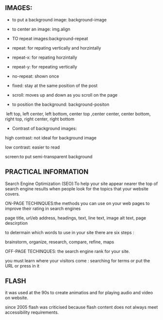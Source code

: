 ## IMAGES:


- to put a background image: background-image

- to center an image: img.align

- TO repeat images:background-repeat

- repeat: for repating vertically and horzintally 

- repeat-x: for repating horzintally

- repeat-y: for repeating vertically

- no-repeat: shown once

- fixed: stay at the same position of the post 

- scroll: moves up and down as you scroll on the page

- to position the background: background-positon

 left top, left center, left bottom, center top ,center center, center bottom, right top, right center, right bottom

- Contrast of background images:

high contrast: not ideal for background image

low contrast: easier to read

screen:to put semi-transparent background

## PRACTICAL INFORMATION


Search Engine Optimization (SEO):To help your site appear nearer the top of search engine results when people look for the topics that your website covers. 

ON-PAGE TECHINQUES:the methods you can use on your web pages to improve their rating in search engines

page title, url/eb address, headings, text, line text, image alt text, page descirption

to determain which words to use in your site there are six steps :

brainstorm, organize, research, compare, refine, maps

OFF-PAGE TECHINQUES: the search engine rank for your site.

you must learn where your visitors come : searching for terms or put the URL or press in it 

## FLASH


it was used at the 90s to create animatios and for playing audio and video on website. 

since 2005 flash was criticised because flash content does not always meet accessibility requirements.





